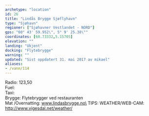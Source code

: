 ```yaml
---
archetype: "location"
id: 26
title: "Lindås Brygge Sjøflyhavn"
type: "Sjøhavn"
regioner: ["Sjøhavner Vestlandet - NORD"]
gps: "60° 43' 59.952\", 5° 9' 25.38\""
coordinates: [60.73332,5.15705]
elevation: ""
landing: "Ukjent"
docking: "Flytebrygge"
warning: ""
updated: "Sist oppdatert 31. mai 2017 av mikael"
aliases:
- /vann/114
---
```


Radio: 123,50\
Fuel:\
Taxi:\
Brygge: Flytebrygger ved restauranten\
Mat /Overnatting: www.lindasbrygge.no\
 TIPS: WEATHER/WEB-CAM: http://www.vigesdal.net/weather/
